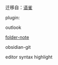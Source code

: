 

迁移自：[语雀](https://www.yuque.com/seven4x/kb)


plugin:

outlook

[folder-note](https://github.com/xpgo/obsidian-folder-note-plugin)

obsidian-git

editor syntax highlight 

